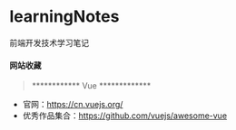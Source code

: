 # learningNotes
前端开发技术学习笔记

#### 网站收藏
> ************ Vue *************
- 官网：https://cn.vuejs.org/
- 优秀作品集合：https://github.com/vuejs/awesome-vue

